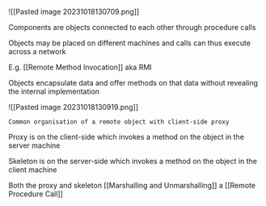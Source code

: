 
![[Pasted image 20231018130709.png]]

Components are objects connected to each other through procedure calls

Objects may be placed on different machines and calls can thus execute across a network

E.g. [[Remote Method Invocation]] aka RMI

Objects encapsulate data and offer methods on that data without revealing the internal implementation

![[Pasted image 20231018130919.png]]

	Common organisation of a remote object with client-side proxy

Proxy is on the client-side which invokes a method on the object in the server machine

Skeleton is on the server-side which invokes a method on the object in the client machine

Both the proxy and skeleton [[Marshalling and Unmarshalling]] a [[Remote Procedure Call]]

